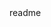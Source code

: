 <snippet>
  <content><![CDATA[
# ${1:Warehouse Management System}
Identifying a data 
## Installation
TODO: Download or click to see my source code
## Usage
TODO: Write usage instructions
## Contributing
1. Fork it!
2. Create your feature branch: `git checkout -b my-new-feature`
3. Commit your changes: `git commit -am 'Add some feature'`
4. Push to the branch: `git push origin my-new-feature`
5. Submit a pull request :D
## History
TODO: N/A
]]></content>
  <tabTrigger>readme</tabTrigger>
</snippet>
